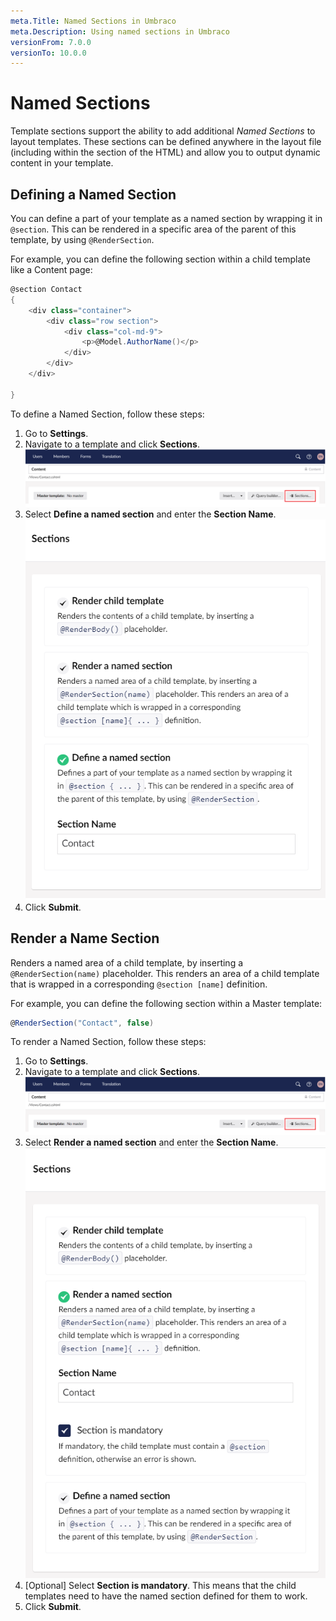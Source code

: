 ```yaml
---
meta.Title: Named Sections in Umbraco
meta.Description: Using named sections in Umbraco
versionFrom: 7.0.0
versionTo: 10.0.0
---
```


# Named Sections

Template sections support the ability to add additional _Named Sections_ to layout templates. These sections can be defined anywhere in the layout file (including within the section of the HTML) and allow you to output dynamic content in your template.

## Defining a Named Section

You can define a part of your template as a named section by wrapping it in `@section`. This can be rendered in a specific area of the parent of this template, by using `@RenderSection`.

For example, you can define the following section within a child template like a Content page:

```csharp
@section Contact
{
    <div class="container">
        <div class="row section">
            <div class="col-md-9">
                <p>@Model.AuthorName()</p> 
            </div>
        </div>
    </div>

}
```

To define a Named Section, follow these steps:

1. Go to **Settings**.
2. Navigate to a template and click **Sections**. ![Sections Menu](../Design/images/Sections-option.png)
3. Select **Define a named section** and enter the **Section Name**. ![Define Named Sections Menu](../Design/images/Define-named-section.png)
4. Click **Submit**.

## Render a Name Section

Renders a named area of a child template, by inserting a `@RenderSection(name)` placeholder. This renders an area of a child template that is wrapped in a corresponding `@section [name]` definition.

For example, you can define the following section within a Master template:

```csharp
@RenderSection("Contact", false)
```

To render a Named Section, follow these steps:

1. Go to **Settings**.
2. Navigate to a template and click **Sections**. ![Sections Menu](../Design/images/Sections-option.png)
3. Select **Render a named section** and enter the **Section Name**. ![Render Named Sections Menu](../Design/images/Render-named-sections.png)
4. \[Optional] Select **Section is mandatory**. This means that the child templates need to have the named section defined for them to work.
5. Click **Submit**.
